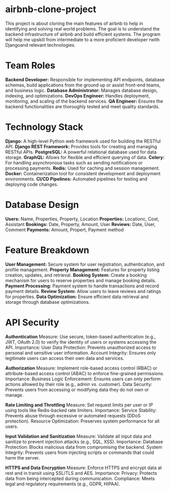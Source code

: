 # airbnb-clone-project
This project is about cloning the main features of airbnb to help in identifying and solving real world problems.
The goal is to understand the backend infrastructure of airbnb and build efficient systems.
The program will help me upskill from intermediate to a more proficient developer rwith Djangoand relevant technologies.

# Team Roles
**Backend Developer:**
Responsible for implementing API endpoints, database schemas, build applications from the ground up or assist front-end teams, and business logic.
**Database Administrator:** 
Manages database design, indexing, and optimizations.
**DevOps Engineer:**
Handles deployment, monitoring, and scaling of the backend services.
**QA Engineer:**
Ensures the backend functionalities are thoroughly tested and meet quality standards.

# Technology Stack
**Django:** A high-level Python web framework used for building the RESTful API.
**Django REST Framework:** Provides tools for creating and managing RESTful APIs.
**PostgreSQL:** A powerful relational database used for data storage.
**GraphQL:** Allows for flexible and efficient querying of data.
**Celery:** For handling asynchronous tasks such as sending notifications or processing payments.
**Redis:** Used for caching and session management.
**Docker:** Containerization tool for consistent development and deployment environments.
**CI/CD Pipelines:** Automated pipelines for testing and deploying code changes.

# Database Design
**Users:**
Name, Properties, Property, Location
**Properties:**
Locationc, Cost, Assistant
**Bookings:**
Date, Property, Amount, User
**Reviews:**
Date, User, Comment
**Payments:**
Amount, Propert, Payment method

# Feature Breakdown
**User Management:** Secure system for user registration, authentication, and profile management.
**Property Management:** Features for property listing creation, updates, and retrieval.
**Booking System:** Create a booking mechanism for users to reserve properties and manage booking details.
**Payment Processing:** Payment system to handle transactions and record payment details.
**Review System:** Allow users to leave reviews and ratings for properties.
**Data Optimization:** Ensure efficient data retrieval and storage through database optimizations.

# API Security
**Authentication**
Measure: Use secure, token-based authentication (e.g., JWT, OAuth 2.0) to verify the identity of users or systems accessing the API.
Importance:
User Data Protection: Prevents unauthorized access to personal and sensitive user information.
Account Integrity: Ensures only legitimate users can access their own data and services.

**Authorization**
Measure: Implement role-based access control (RBAC) or attribute-based access control (ABAC) to enforce fine-grained permissions.
Importance:
Business Logic Enforcement: Ensures users can only perform actions allowed by their role (e.g., admin vs. customer).
Data Security: Prevents users from accessing or modifying data they do not own or manage.

**Rate Limiting and Throttling**
Measure: Set request limits per user or IP using tools like Redis-backed rate limiters.
Importance:
Service Stability: Prevents abuse through excessive or automated requests (DDoS protection).
Resource Optimization: Preserves system performance for all users.

**Input Validation and Sanitization**
Measure: Validate all input data and sanitize to prevent injection attacks (e.g., SQL, XSS).
Importance:
Database Protection: Blocks malicious data from compromising the backend.
System Integrity: Prevents users from injecting scripts or commands that could harm the server.

**HTTPS and Data Encryption**
Measure: Enforce HTTPS and encrypt data at rest and in transit using SSL/TLS and AES.
Importance:
Privacy: Protects data from being intercepted during communication.
Compliance: Meets legal and regulatory requirements (e.g., GDPR, HIPAA).
